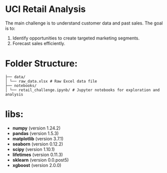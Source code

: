 # UCI Retail Analysis

The main challenge is to understand customer data and past sales. The goal is to:
1. Identify opportunities to create targeted marketing segments.
2. Forecast sales efficiently.

# Folder Structure:
```
├── data/
│ └── raw_data.xlsx # Raw Excel data file
├── notebooks/
│ └── retail_challenge.ipynb/ # Jupyter notebooks for exploration and analysis
```

# libs:
- **numpy** (version 1.24.2)
- **pandas** (version 1.5.3)
- **matplotlib** (version 3.7.1)
- **seaborn** (version 0.12.2)
- **scipy** (version 1.10.1)
- **lifetimes** (version 0.11.3)
- **sklearn** (version 0.0.post5)
- **xgboost** (version 2.0.0)


